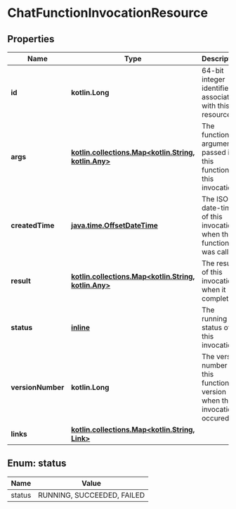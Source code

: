 
# ChatFunctionInvocationResource

## Properties
Name | Type | Description | Notes
------------ | ------------- | ------------- | -------------
**id** | **kotlin.Long** | 64-bit integer identifier associated with this resource | 
**args** | [**kotlin.collections.Map&lt;kotlin.String, kotlin.Any&gt;**](kotlin.Any.md) | The function arguments passed into this function for this invocation | 
**createdTime** | [**java.time.OffsetDateTime**](java.time.OffsetDateTime.md) | The ISO date-time of this invocation when the function was called | 
**result** | [**kotlin.collections.Map&lt;kotlin.String, kotlin.Any&gt;**](kotlin.Any.md) | The result of this invocation when it completed | 
**status** | [**inline**](#Status) | The running status of this invocation | 
**versionNumber** | **kotlin.Long** | The version number of this function version when this invocation occured | 
**links** | [**kotlin.collections.Map&lt;kotlin.String, Link&gt;**](Link.md) |  |  [optional]


<a id="Status"></a>
## Enum: status
Name | Value
---- | -----
status | RUNNING, SUCCEEDED, FAILED



